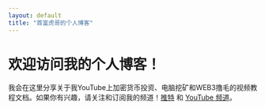 ```yaml
---
layout: default
title: "首富虎哥的个人博客"
---
```


# 欢迎访问我的个人博客！

我会在这里分享关于我YouTube上加密货币投资、电脑挖矿和WEB3撸毛的视频教程文档。如果你有兴趣，请关注和订阅我的频道！[推特](https://twitter.com/huge2090) 和 [YouTube 频道](https://www.youtube.com/@shoufu)。
